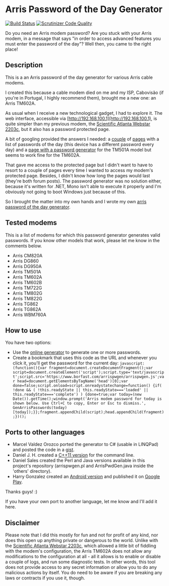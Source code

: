 Arris Password of the Day Generator
===================================

[![Build Status](https://travis-ci.org/borfast/arrispwgen.svg?branch=master)](https://travis-ci.org/borfast/arrispwgen)
[![Scrutinizer Code Quality](https://scrutinizer-ci.com/g/borfast/arrispwgen/badges/quality-score.png?b=master)](https://scrutinizer-ci.com/g/borfast/arrispwgen/?branch=master)

Do you need an Arris modem password? Are you stuck with your Arris modem, in a message that says "in order to access advanced features you must enter the password of the day"? Well then, you came to the right place!

## Description

This is a an Arris password of the day generator for various Arris cable modems.

I created this because a cable modem died on me and my ISP, Cabovisão (if you're in Portugal, I highly recommend them), brought me a new one: an Arris TM602A.

As usual when I receive a new technological gadget, I had to explore it. The web interface, accessible via [http://192.168.100.1](http://192.168.100.1), is quite simpler than my previous modem, the [Scientific Atlanta Webstar 2203c](http://www.borfast.com/blog/scientific-atlanta-webstar-2203c-how-access-locked-pages), but it also has a password protected page.

A bit of googling provided the answers I needed: a [couple](http://www.turkeyforum.com/satforum/showthread.php?t=557567) of [pages](http://forum.donanimhaber.com/m_36352536/tm.htm) with a list of passwords of the day (this device has a different password every day) and a [page with a password generator](http://www.taringa.net/posts/downloads/3918409/ARRISpwod-Modem-Arris-Tm501a.html) for the TM501A model but seems to work fine for the TM602A.

That gave me access to the protected page but I didn't want to have to resort to a couple of pages every time I wanted to access my modem's protected page. Besides, I didn't know how long the pages would last (they're both forum posts). The password generator was no solution either, because it's written for .NET, Mono isn't able to execute it properly and I'm obviously not going to boot Windows just because of this.

So I brought the matter into my own hands and I wrote my own [arris password of the day generator](http://www.borfast.com/projects/arris-password-of-the-day-generator).

## Tested modems

This is a list of modems for which this password generator generates valid passwords.
If you know other models that work, please let me know in the comments below.

* Arris CM820A
* Arris DG860
* Arris DG950A
* Arris TM501A
* Arris TM602A
* Arris TM602B
* Arris TM722G
* Arris TM802G
* Arris TM822G
* Arris TG862
* Arris TG862A
* Arris WBM760A


## How to use

You have two options:

* Use the [online generator](http://www.borfast.com/projects/arris-tm602a-password-of-the-day-generator/generator) to generate one or more passwords.
* Create a bookmark that uses this code as the URL and whenever you click it, you'll get the password for the current day:
`javascript:(function(){var fragment=document.createDocumentFragment();var script=document.createElement('script');script.type='text/javascript';script.src='https://www.borfast.com/arrispwgen/arrispwgen.js';var head=document.getElementsByTagName('head')[0];var done=false;script.onload=script.onreadystatechange=function() {if( !done && ( !this.readyState || this.readyState==='loaded' || this.readyState==='complete') ) {done=true;var today=(new Date()).getTime();window.prompt('Arris modem password for today is shown below. Use Ctrl+C to copy, Enter or Esc to dismiss.', GenArrisPasswords(today)[today]);}};fragment.appendChild(script);head.appendChild(fragment);})();`

## Ports to other languages

* Marcel Valdez Orozco ported the generator to C# (usable in LINQPad) and posted the code in a [gist](https://gist.github.com/3837628).
* Daniel J. H. created a [C++11 version](https://github.com/daniel-j-h/TM602X) for the command line.
* Daniel Sales created the Perl and Java versions available in this project's repository (arrispwgen.pl and ArrisPwdGen.java inside the 'others' directory).
* Harry Gonzalez created an [Android version](https://github.com/hcgonzalezpr/arrispod) and published it on [Google Play](https://play.google.com/store/apps/details?id=me.harrygonzalez.arrispod).

Thanks guys! :)

If you have your own port to another language, let me know and I'll add it here.

## Disclaimer

Please note that I did this mostly for fun and not for profit of any kind, nor does this open up anything private or dangerous to the world. Unlike with the [Scientific Atlanta Webstar 2203c](http://www.borfast.com/blog/scientific-atlanta-webstar-2203c-how-access-locked-pages), which allowed a little bit of fiddling with the modem's configuration, the Arris TM602A does not allow any modifications to the configuration at all - all it allows is to enable or disable a couple of logs, and run some diagnostic tests. In other words, this tool does not provide access to any secret information or allow you to do any malicious actions by itself. You do need to be aware if you are breaking any laws or contracts if you use it, though.
